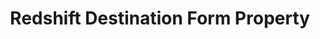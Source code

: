 ---
content-type: "api-form"
form-type: "destination"
key: "destination-form-properties-redshift-object"

title: "Redshift Destination Form Property"
description: "{{ api.form-properties.destination-forms.redshift.description }}"

object-attributes:
  - name: "host"
    type: "string"
    description: "{{ connect.common.attributes.host }}"

  - name: "port"
    type: "integer"
    description: "{{ connect.common.attributes.port }}"

  - name: "database"
    type: "string"
    description: "{{ connect.common.attributes.database }}"

  - name: "username"
    type: "string"
    description: "{{ connect.common.attributes.username }}"

  - name: "password"
    type: "string"
    description: "{{ connect.common.attributes.password }}"

  - name: "ssl"
    type: "boolean"
    description: "{{ connect.common.attributes.ssl }}"

examples:
  - code: |
      {
         "connection":{
            "host":"redshift.somewhere-on-aws.com",
            "port":5439,
            "database":"stitch",
            "username":"stitch_user",
            "password":"<PASSWORD>",
            "ssl":true
         }
      }
---